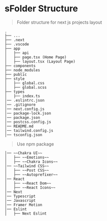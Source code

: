 sFolder Structure
============================

> Folder structure for next js projects layout

    .
    ├── ...
    ├── .next         
    ├── .vscode        
    ├── app     
    │   ├── api         
    │   ├── page.tsx (Home Page)            
    │   ├── layout.tsx (Layout Page)            
    ├── components           
    ├── node_modules         
    ├── public            
    ├── style                    
    │   ├── global.css          
    │   ├── global.scss       
    ├── types                    
    │   ├── index.ts                                                      
    │── .eslintrc.json
    │── .gitignore
    │── next.config.js
    │── package-lock.json
    │── package.json
    │── postcss.config.js
    │── README.md
    │── tailwind.config.js
    │── tsconfig.json

> Use npm package

    │── ~~Chakra UI~~                
    │   ├── ~~Emotions~~
    │   ├── ~~Chakra Icons~~
    │── ~~Tailwind CSS~~  
    │   ├── ~~Post CSS~~
    │   ├── ~~Autoprefixer~~
    │── React            
    │   ├── ~~React Dom~~
    │   ├── ~~React Icons~~  
    │── Next 
    │── Typescript
    │── Javascript
    │── Framer Motion
    │── Eslint
    │   ├── Next Eslint